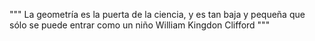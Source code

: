 """
La geometría es la puerta de la ciencia, y es tan baja y pequeña que sólo se puede entrar como un niño
William Kingdon Clifford
"""